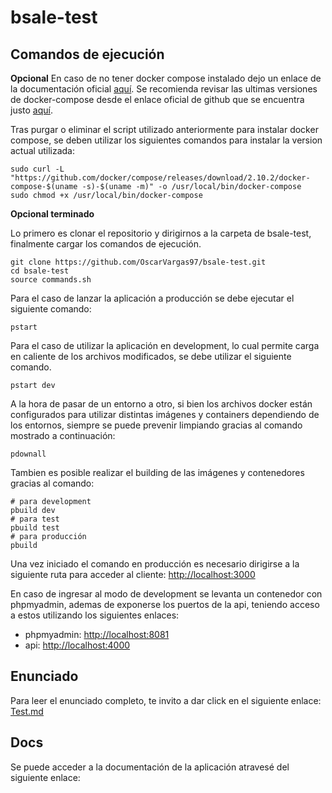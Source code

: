 # bsale-test


## Comandos de ejecución
**Opcional**
En caso de no tener docker compose instalado dejo un enlace de la documentación oficial [aquí](https://docs.docker.com/compose/install/).
Se recomienda revisar las ultimas versiones de docker-compose desde el enlace oficial de github que se encuentra justo [aquí](https://github.com/docker/compose/releases).

Tras purgar o eliminar el script utilizado anteriormente para instalar docker compose, se deben utilizar los siguientes comandos para instalar la version actual utilizada:
```console
sudo curl -L "https://github.com/docker/compose/releases/download/2.10.2/docker-compose-$(uname -s)-$(uname -m)" -o /usr/local/bin/docker-compose
sudo chmod +x /usr/local/bin/docker-compose
```
**Opcional terminado**

Lo primero es clonar el repositorio y dirigirnos a la carpeta de bsale-test, finalmente cargar los comandos de ejecución.
```console
git clone https://github.com/OscarVargas97/bsale-test.git
cd bsale-test
source commands.sh
```
Para el caso de lanzar la aplicación a producción se debe ejecutar el siguiente comando: 
```console
pstart
```
Para el caso de utilizar la aplicación en development, lo cual permite carga en caliente de los archivos modificados, se debe utilizar el siguiente comando.
```console
pstart dev
```
A la hora de pasar de un entorno a otro, si bien los archivos docker están configurados para utilizar distintas imágenes y containers dependiendo de los entornos, siempre se puede prevenir limpiando gracias al comando mostrado a continuación: 
```console
pdownall
```
Tambien es posible realizar el building de las imágenes y contenedores gracias al comando:
```console
# para development
pbuild dev
# para test
pbuild test
# para producción
pbuild
```

Una vez iniciado el comando en producción es necesario dirigirse a la siguiente ruta para acceder al cliente:
[http://localhost:3000](http://localhost:3000)

En caso de ingresar al modo de development se levanta un contenedor con phpmyadmin, ademas de exponerse los puertos de la api, teniendo acceso a estos utilizando los siguientes enlaces:

- phpmyadmin: [http://localhost:8081](http://localhost:8081)
- api: [http://localhost:4000](http://localhost:4000)
## Enunciado
Para leer el enunciado completo, te invito a dar click en el siguiente enlace: [Test.md](docs/test.md)

## Docs
Se puede acceder a la documentación de la aplicación atravesé del siguiente enlace:
